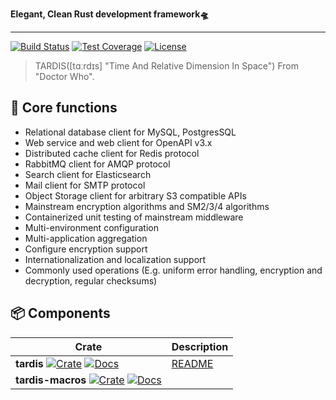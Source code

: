 **Elegant, Clean Rust development framework🛸**

---

[![Build Status](https://github.com/ideal-world/tardis/actions/workflows/cicd.yml/badge.svg)](https://github.com/ideal-world/tardis/actions/workflows/cicd.yml)
[![Test Coverage](https://codecov.io/gh/ideal-world/tardis/branch/main/graph/badge.svg?token=L1LQ8DLUS2)](https://codecov.io/gh/ideal-world/tardis)
[![License](https://img.shields.io/github/license/ideal-world/tardis)](https://github.com/ideal-world/tardis/blob/main/LICENSE)

> TARDIS(\[tɑːrdɪs\] "Time And Relative Dimension In Space") From "Doctor Who".

## 💖 Core functions

* Relational database client for MySQL, PostgresSQL
* Web service and web client for OpenAPI v3.x
* Distributed cache client for Redis protocol
* RabbitMQ client for AMQP protocol
* Search client for Elasticsearch
* Mail client for SMTP protocol
* Object Storage client for arbitrary S3 compatible APIs
* Mainstream encryption algorithms and SM2/3/4 algorithms
* Containerized unit testing of mainstream middleware
* Multi-environment configuration
* Multi-application aggregation
* Configure encryption support
* Internationalization and localization support
* Commonly used operations (E.g. uniform error handling, encryption and decryption, regular checksums)

## 📦 Components

| Crate                                                                                                                                                                                   | Description               |
| --------------------------------------------------------------------------------------------------------------------------------------------------------------------------------------- | ------------------------- |
| **tardis** [![Crate](https://img.shields.io/crates/v/tardis.svg)](https://crates.io/crates/tardis) [![Docs](https://docs.rs/tardis/badge.svg)](https://docs.rs/tardis)                      | [README](./tardis/README.md) |
| **tardis-macros** [![Crate](https://img.shields.io/crates/v/tardis-macros.svg)](https://crates.io/crates/tardis) [![Docs](https://docs.rs/tardis-macros/badge.svg)](https://docs.rs/tardis) |                           |
